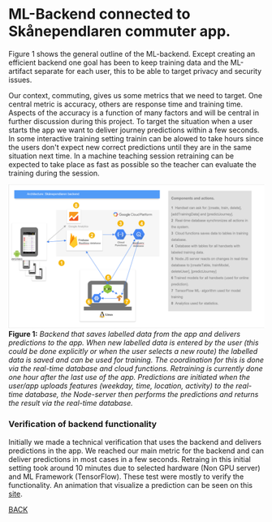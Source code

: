 # ML-Backend connected to Skånependlaren commuter app.
Figure 1 shows the general outline of the ML-backend. Except creating an efficient backend one goal has been to keep training data and the ML-artifact separate for each user, this to be able to target privacy and security issues.

Our context, commuting, gives us some metrics that we need to target. One central metric is accuracy, others are response time and training time. Aspects of the accuracy is a function of many factors and will be central in further discussion during this project. To target the situation when a user starts the app we want to deliver journey predictions within a few seconds. In some interactive training setting trainin can be alowed to take hours since the users don't expect new correct predictions until they are in the same situation next time. In a machine teaching session retraining can be expected to take place as fast as possible so the teacher can evaluate the training during the session.

![Backend](../images/backend_skanependlaren.png)
**Figure 1:** *Backend that saves labelled data from the app and delivers predictions to the app. When new labelled data is entered by the user (this could be done explicitly or when the user selects a new route) the labelled data is saved and can be used for training. The coordination for this is done via the real-time database and cloud functions. Retraining is currently done one hour after the last use of the app. Predictions are initiated when the user/app uploads features (weekday, time, location, activity) to the real-time database, the Node-server then performs the predictions and returns the result via the real-time database.*

### Verification of backend functionality
Initially we made a technical verification that uses the backend and delivers predictions in the app. We reached our main metric for the backend and can deliver predictions in most cases in a few seconds. Retraing in this initial setting took around 10 minutes due to selected hardware (Non GPU server) and ML Framework (TensorFlow). These test were mostly to verify the functionality. An animation that visualize a prediction can be seen on this [site](https://skanependlaren.firebaseapp.com/).


[BACK](../README.md)
